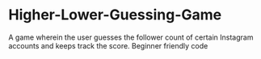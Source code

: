 # Higher-Lower-Guessing-Game
A game wherein the user guesses the follower count of certain Instagram accounts and keeps track the score. 
Beginner friendly code
